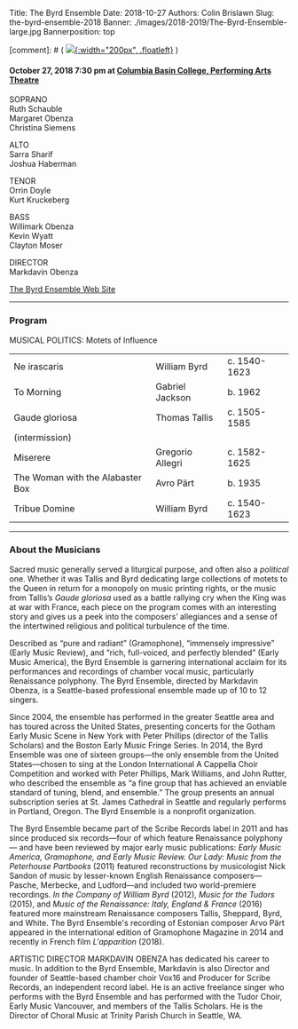 Title: The Byrd Ensemble
Date: 2018-10-27
Authors: Colin Brislawn
Slug: the-byrd-ensemble-2018
Banner: ./images/2018-2019/The-Byrd-Ensemble-large.jpg
Bannerposition: top

[comment]: # ( [![ ]({filename}/images/2017-2018/aeolus-quartet-400.jpg){:width="200px", .floatleft}]({filename}./AeolusQuartet.md) )


#### October 27, 2018 7:30 pm at [Columbia Basin College, Performing Arts Theatre](https://goo.gl/maps/kNZ4DFSqJUNVorCE6)

SOPRANO <br>
Ruth Schauble <br>
Margaret Obenza <br>
Christina Siemens

ALTO <br>
Sarra Sharif <br>
Joshua Haberman

TENOR <br>
Orrin Doyle <br>
Kurt Kruckeberg

BASS <br>
Willimark Obenza <br>
Kevin Wyatt <br>
Clayton Moser

DIRECTOR <br>
Markdavin Obenza
 
[The Byrd Ensemble Web Site](http://www.byrdensemble.com/)

---

### Program

MUSICAL POLITICS: Motets of Influence

|                                  |                  |              |
|----------------------------------|------------------|--------------|
| Ne irascaris                     | William Byrd     | c. 1540-1623 |
| To Morning                       | Gabriel Jackson  | b. 1962      |
| Gaude gloriosa                   | Thomas Tallis    | c. 1505-1585 |
| (intermission)                   |                  |              |
| Miserere                         | Gregorio Allegri | c. 1582-1625 |
| The Woman with the Alabaster Box | Avro Pärt        | b. 1935      |
| Tribue Domine                    | William Byrd     | c. 1540-1623 |



---

### About the Musicians

Sacred music generally served a liturgical purpose, and often also a _political_ one. Whether it was Tallis and Byrd dedicating large collections of motets to the Queen in return for a monopoly on music printing rights, or the music from Tallis’s _Gaude gloriosa_ used as a battle rallying cry when the King was at war with France, each piece on the program comes with an interesting story and gives us a peek into the composers’ allegiances and a sense of the intertwined religious and political turbulence of the time.

Described as “pure and radiant” (Gramophone), “immensely impressive” (Early Music Review), and “rich, full-voiced, and perfectly blended” (Early Music America), the Byrd Ensemble is garnering international acclaim for its performances and recordings of chamber vocal music, particularly Renaissance polyphony. The Byrd Ensemble, directed by Markdavin Obenza, is a Seattle-based professional ensemble made up of 10 to 12 singers.

 Since 2004, the ensemble has performed in the greater Seattle area and has toured across the United States, presenting concerts for the Gotham Early Music Scene in New York with Peter Phillips (director of the Tallis Scholars) and the Boston Early Music Fringe Series. In 2014, the Byrd Ensemble was one of sixteen groups—the only ensemble from the United States—chosen to sing at the London International A Cappella Choir Competition and worked with Peter Phillips, Mark Williams, and John Rutter, who described the ensemble as “a fine group that has achieved an enviable standard of tuning, blend, and ensemble.” The group presents an annual subscription series at St. James Cathedral in Seattle and regularly performs in Portland, Oregon. The Byrd Ensemble is a nonprofit organization.

The Byrd Ensemble became part of the Scribe Records label in 2011 and has since produced six records—four of which feature Renaissance polyphony— and have been reviewed by major early music publications: _Early Music America, Gramophone, and Early Music Review. Our Lady: Music from the Peterhouse Partbooks_ (2011) featured reconstructions by musicologist Nick Sandon of music by lesser-known English Renaissance composers—Pasche, Merbecke, and Ludford—and included two world-premiere recordings. _In the Company of William Byrd_ (2012), _Music for the Tudors_ (2015), and _Music of the Renaissance: Italy, England & France_ (2016) featured more mainstream Renaissance composers Tallis, Sheppard, Byrd, and White. The Byrd Ensemble's recording of Estonian composer Arvo Pärt appeared in the international edition of Gramophone Magazine in 2014 and recently in French film _L'apparition_ (2018).

ARTISTIC DIRECTOR MARKDAVIN OBENZA has dedicated his career to music. In addition to the Byrd Ensemble, Markdavin is also Director and founder of Seattle-based chamber choir Vox16 and Producer for Scribe Records, an independent record label. He is an active freelance singer who performs with the Byrd Ensemble and has performed with the Tudor Choir, Early Music Vancouver, and members of the Tallis Scholars. He is the Director of Choral Music at Trinity Parish Church in Seattle, WA.
